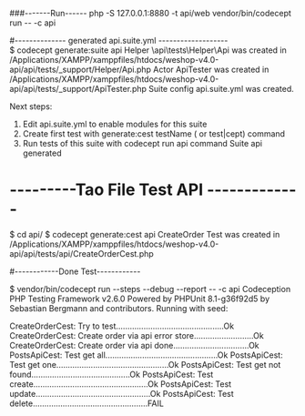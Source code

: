   ###-------Run------
   php -S 127.0.0.1:8880 -t api/web
   vendor/bin/codecept run -- -c api
   
 #-------------- generated api.suite.yml -------------------  
   $ codecept generate:suite api
   Helper \api\tests\Helper\Api was created in /Applications/XAMPP/xamppfiles/htdocs/weshop-v4.0-api/api/tests/_support/Helper/Api.php
   Actor ApiTester was created in /Applications/XAMPP/xamppfiles/htdocs/weshop-v4.0-api/api/tests/_support/ApiTester.php
   Suite config api.suite.yml was created.
    
   Next steps:
   1. Edit api.suite.yml to enable modules for this suite
   2. Create first test with generate:cest testName ( or test|cept) command
   3. Run tests of this suite with codecept run api command
   Suite api generated

 # ---------Tao File Test API -------------
  $ cd api/ 
  $ codecept generate:cest api CreateOrder
  Test was created in /Applications/XAMPP/xamppfiles/htdocs/weshop-v4.0-api/api/tests/api/CreateOrderCest.php
  
  
  #------------Done Test------------
  
  $ vendor/bin/codecept run --steps --debug --report -- -c api
  Codeception PHP Testing Framework v2.6.0
  Powered by PHPUnit 8.1-g36f92d5 by Sebastian Bergmann and contributors.
  Running with seed:
  
  CreateOrderCest: Try to test...............................................Ok
  CreateOrderCest: Create order via api error store..........................Ok
  CreateOrderCest: Create order via api done.................................Ok
  PostsApiCest: Test get all.................................................Ok
  PostsApiCest: Test get one.................................................Ok
  PostsApiCest: Test get not found...........................................Ok
  PostsApiCest: Test create..................................................Ok
  PostsApiCest: Test update..................................................Ok
  PostsApiCest: Test delete..................................................FAIL
